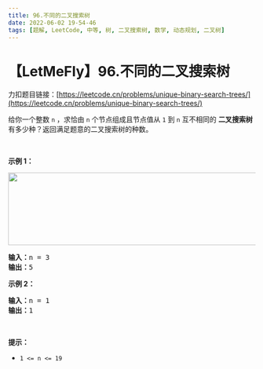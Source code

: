```yaml
---
title: 96.不同的二叉搜索树
date: 2022-06-02 19-54-46
tags: [题解, LeetCode, 中等, 树, 二叉搜索树, 数学, 动态规划, 二叉树]
---
```


# 【LetMeFly】96.不同的二叉搜索树

力扣题目链接：[https://leetcode.cn/problems/unique-binary-search-trees/](https://leetcode.cn/problems/unique-binary-search-trees/)

<p>给你一个整数 <code>n</code> ，求恰由 <code>n</code> 个节点组成且节点值从 <code>1</code> 到 <code>n</code> 互不相同的 <strong>二叉搜索树</strong> 有多少种？返回满足题意的二叉搜索树的种数。</p>

<p> </p>

<p><strong>示例 1：</strong></p>
<img alt="" src="https://assets.leetcode.com/uploads/2021/01/18/uniquebstn3.jpg" style="width: 600px; height: 148px;" />
<pre>
<strong>输入：</strong>n = 3
<strong>输出：</strong>5
</pre>

<p><strong>示例 2：</strong></p>

<pre>
<strong>输入：</strong>n = 1
<strong>输出：</strong>1
</pre>

<p> </p>

<p><strong>提示：</strong></p>

<ul>
	<li><code>1 <= n <= 19</code></li>
</ul>


    